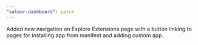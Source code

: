 ```yaml
---
"saleor-dashboard": patch
---
```


Added new navigation on Explore Extensions page with a button linking to pages for installing app from manifest and adding custom app.
